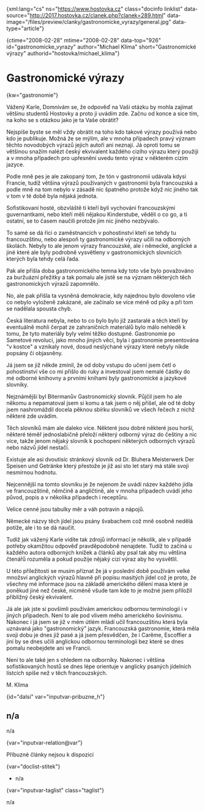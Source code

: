 
{xml:lang="cs" ns="https://www.hostovka.cz" class="docinfo linklist" data-source="http://2017.hostovka.cz/clanek.php?clanek=289.html" data-image="/files/preview/clanky/gastronomicke_vyrazy/general.jpg" data-type="article"}

{ctime="2008-02-28" mtime="2008-02-28" data-top="926" id="gastronomicke\_vyrazy" author="Michael Klíma" short="Gastronomické výrazy" authorid="hostovka/michael\_klima"}

# Gastronomické výrazy

<!-- generated attribute kw by user_updatekw.sh on 2021-01-05, do not edit -->

{kw="gastronomie"}

Vážený Karle, Domnívám se, že odpověď na Vaši otázku by mohla zajímat většinu studentů Hostovky a proto ji uvádím zde. Začnu od konce a sice tím, na koho se s otázkou jako je ta Vaše obrátit?

Nejspíše byste se měl vždy obrátit na toho kdo takové výrazy používá nebo kdo je publikuje. Možná že se mýlím, ale v mnoha případech pravý význam těchto novodobých výrazů jejich autoři ani neznají. Já oproti tomu se většinou snažím nalézt český ekvivalent každého cizího výrazu který použiji a v mnoha případech pro upřesnění uvedu tento výraz v některém cizím jazyce.

Podle mně pes je ale zakopaný tom, že tón v gastronomii udávala kdysi Francie, tudíž většina výrazů používaných v gastronomii byla francouzská a podle mně na tom nebylo v zásadě nic špatného protože když nic jiného tak v tom v té době byla nějaká jednota.

Sofistikovaní hosté, obzvláště ti kteří byli vychováni francouzskými guvernantkami, nebo kteří měli nějakou Kinderstube, věděli o co go, a ti ostatní, se to časem naučili protože jim nic jiného nezbývalo.

To samé se dá říci o zaměstnancích v pohostinství kteří se tehdy tu francouzštinu, nebo alespoň ty gastronomické výrazy učili na odborných školách. Nebyly to ale jenom výrazy francouzské, ale i německé, anglické a jiné které ale byly podrobně vysvětleny v gastronomických slovnících kterých byla tehdy celá řada.

Pak ale přišla doba gastronomického temna kdy toto vše bylo považováno za buržuázní přežitky a tak pomalu ale jistě se na význam některých těch gastronomických výrazů zapomnělo.

No, ale pak přišla ta vysněná demokracie, kdy najednou bylo dovoleno vše co nebylo vyloženě zakázané, ale začínalo se více méně od píky a při tom se nadělala spousta chyb.

Česká literatura nebyla, nebo to co bylo bylo již zastaralé a těch kteří by eventuálně mohli čerpat ze zahraničních materiálů bylo málo nehledě k tomu, že tyto materiály byly velmi těžko dostupné. Gastronomie po Sametové revoluci, jako mnoho jiných věcí, byla i gastronomie presentována "v kostce" a vznikaly nové, dosud neslýchané výrazy které nebyly nikde popsány či objasněny.

Já jsem se již někde zmínil, že od doby vstupu do učení jsem četl o pohostinství vše co mi přišlo do ruky a investoval jsem nemalé částky do mé odborné knihovny a prvními knihami byly gastronomické a jazykové slovníky.

Nejznámější byl Bitermanův Gastronomický slovník. Půjčil jsem ho ale někomu a nepamatoval jsem si komu a tak jsem o něj přišel, ale od té doby jsem nashromáždil docela pěknou sbírku slovníků ve všech řečech z nichž některé zde uvádím.

Těch slovníků mám ale daleko více. Některé jsou dobré některé jsou horší, některé téměř jednoslabičně přeloží některý odborný výraz do češtiny a nic více, takže jenom nějaký slovník k pochopení některých odborných výrazů nebo názvů jídel nestačí.

Existuje ale asi dvoutisíc stránkový slovník od Dr. Bluhera Meisterwerk Der Speisen und Getränke který přestože je již asi sto let starý má stále svoji nesmírnou hodnotu.

Nejcennější na tomto slovníku je že nejenom že uvádí název každého jídla ve francouzštině, němčině a angličtině, ale v mnoha případech uvádí jeho původ, popis a v několika případech i receptůru.

Velice cenné jsou tabulky měr a váh potravin a nápojů.

Německé názvy těch jídel jsou psány švabachem což mně osobně nedělá potíže, ale i to se dá naučit.

Tudíž jak vážený Karle vidíte tak zdrojů informací je několik, ale v případě potřeby okamžitou odpověď pravděpodobně nenajdete. Tudíž to začíná u každého autora odborných knížek a článků aby psal tak aby mu většina čtenářů rozuměla a pokud použije nějaký cizí výraz aby ho vysvětlil.

U této příležitosti se musím příznat že já v poslední době používám velké množsví anglických výrazů hlavně při popisu masitých jídel což je proto, že všechny mé informace jsou na základě amerického dělení masa které je poněkud jiné než české, nicméně všude tam kde to je možné jsem přiložil přibližný český ekvivalent.

Já ale jak jste si povšimli používám americkou odbornou terminologii i v jiných případech. Není to ale pod vlivem mého amerického šovinismu. Nakonec i já jsem se již v mém útlém mládí učil francouzštinu která byla uznávaná jako "gastronomický" jazyk. Francouzská gastronomie, která měla svoji dobu je dnes již pasé a já jsem přesvědčen, že i Carême, Escoffier a jiní by se dnes učili anglickou odbornou terminologii bez které se dnes pomalu neobejdete ani ve Francii.

Není to ale také jen s ohledem na odborníky. Nakonec i většina sofistikovaných hostů se dnes lépe orientuje v anglicky psaných jídelních lístcích spíše než v těch francouzských.

M. Klima

{id="dalsi" var="inputvar-pribuzne_h"}

## n/a

n/a

{var="inputvar-relation@var"}

Příbuzné články nejsou k dispozici

{var="doclist-stitek"}

  * n/a

{var="inputvar-taglist" class="taglist"}

n/a


